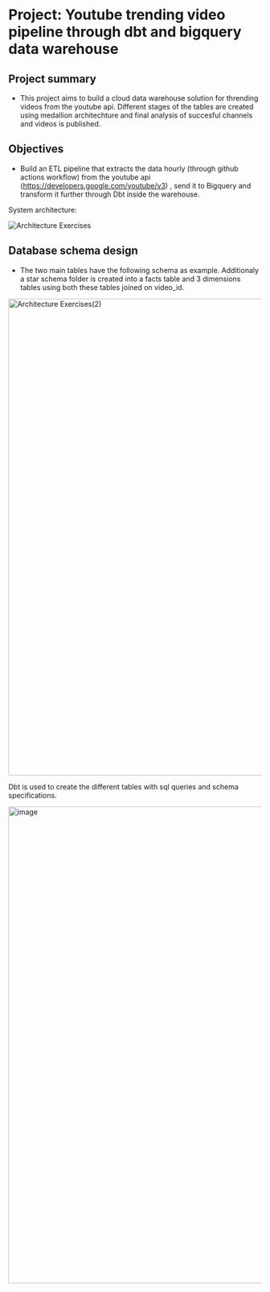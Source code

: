 # Project: Youtube trending video pipeline through dbt and bigquery data warehouse
## Project summary
- This project aims to build a cloud data warehouse solution for thrending videos from the youtube api. Different stages of the tables are created using medallion architechture and final analysis of succesful channels and videos is published.
## Objectives
- Build an ETL pipeline that extracts the data hourly (through github actions workflow) from the youtube api (https://developers.google.com/youtube/v3) , send it to Bigquery and transform it further through Dbt inside the warehouse. 

System architecture:

![Architecture Exercises](https://github.com/user-attachments/assets/0953b6ce-838c-4798-9a21-20d90668f352)

## Database schema design 

- The two main tables have the following schema as example. Additionaly a star schema folder is created into a facts table and 3 dimensions tables using both these tables joined on video_id.

<img width="960" height="947" alt="Architecture Exercises(2)" src="https://github.com/user-attachments/assets/d960dd83-f1ee-4643-977b-e4510284b1ff" />



Dbt is used to create the different tables with sql queries and schema specifications.

<img width="961" height="947" alt="image" src="https://github.com/user-attachments/assets/d85ca339-1650-40a6-bb72-547b349805a1" />
